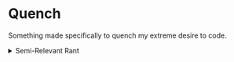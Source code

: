 # Quench

Something made specifically to quench my extreme desire to code.

<details>
<summary>Semi-Relevant Rant</summary>
I made this after I lost progress on Mock Engine with the intention of coding this until Mock Engine's WIP stuff was recovered, but I do not really want to work on Mock Engine anymore because FNF's community makes me cringe.
Fortunately, coding for something other than FNF opens up many opportunities for using the many other features of HaxeFlixel, like its collision system, which is very prominent in this project.
It also lets me create all of the code from scratch instead of using FNF's badly formatted spaghetti code.
</details>
